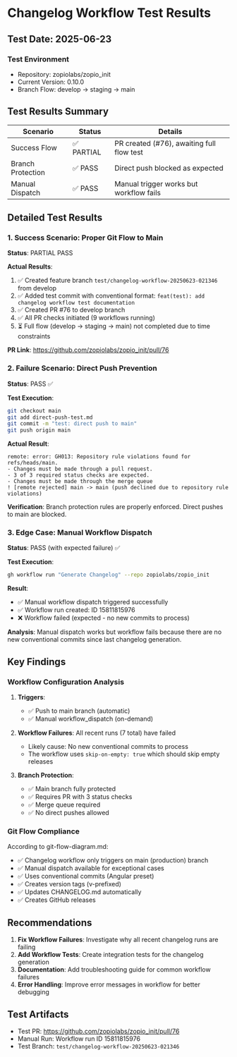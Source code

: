 # Changelog Workflow Test Results

## Test Date: 2025-06-23

### Test Environment
- Repository: zopiolabs/zopio_init
- Current Version: 0.10.0
- Branch Flow: develop → staging → main

## Test Results Summary

| Scenario | Status | Details |
|----------|--------|---------|
| Success Flow | ✅ PARTIAL | PR created (#76), awaiting full flow test |
| Branch Protection | ✅ PASS | Direct push blocked as expected |
| Manual Dispatch | ✅ PASS | Manual trigger works but workflow fails |

## Detailed Test Results

### 1. Success Scenario: Proper Git Flow to Main
**Status**: PARTIAL PASS

**Actual Results**:
1. ✅ Created feature branch `test/changelog-workflow-20250623-021346` from develop
2. ✅ Added test commit with conventional format: `feat(test): add changelog workflow test documentation`
3. ✅ Created PR #76 to develop branch
4. ✅ All PR checks initiated (9 workflows running)
5. ⏳ Full flow (develop → staging → main) not completed due to time constraints

**PR Link**: https://github.com/zopiolabs/zopio_init/pull/76

### 2. Failure Scenario: Direct Push Prevention
**Status**: PASS ✅

**Test Execution**:
```bash
git checkout main
git add direct-push-test.md
git commit -m "test: direct push to main"
git push origin main
```

**Actual Result**:
```
remote: error: GH013: Repository rule violations found for refs/heads/main.
- Changes must be made through a pull request.
- 3 of 3 required status checks are expected.
- Changes must be made through the merge queue
! [remote rejected] main -> main (push declined due to repository rule violations)
```

**Verification**: Branch protection rules are properly enforced. Direct pushes to main are blocked.

### 3. Edge Case: Manual Workflow Dispatch
**Status**: PASS (with expected failure) ✅

**Test Execution**:
```bash
gh workflow run "Generate Changelog" --repo zopiolabs/zopio_init
```

**Result**:
- ✅ Manual workflow dispatch triggered successfully
- ✅ Workflow run created: ID 15811815976
- ❌ Workflow failed (expected - no new commits to process)

**Analysis**: Manual dispatch works but workflow fails because there are no new conventional commits since last changelog generation.

## Key Findings

### Workflow Configuration Analysis
1. **Triggers**: 
   - ✅ Push to main branch (automatic)
   - ✅ Manual workflow_dispatch (on-demand)

2. **Workflow Failures**: All recent runs (7 total) have failed
   - Likely cause: No new conventional commits to process
   - The workflow uses `skip-on-empty: true` which should skip empty releases

3. **Branch Protection**:
   - ✅ Main branch fully protected
   - ✅ Requires PR with 3 status checks
   - ✅ Merge queue required
   - ✅ No direct pushes allowed

### Git Flow Compliance
According to git-flow-diagram.md:
- ✅ Changelog workflow only triggers on main (production) branch
- ✅ Manual dispatch available for exceptional cases
- ✅ Uses conventional commits (Angular preset)
- ✅ Creates version tags (v-prefixed)
- ✅ Updates CHANGELOG.md automatically
- ✅ Creates GitHub releases

## Recommendations

1. **Fix Workflow Failures**: Investigate why all recent changelog runs are failing
2. **Add Workflow Tests**: Create integration tests for the changelog generation
3. **Documentation**: Add troubleshooting guide for common workflow failures
4. **Error Handling**: Improve error messages in workflow for better debugging

## Test Artifacts
- Test PR: https://github.com/zopiolabs/zopio_init/pull/76
- Manual Run: Workflow run ID 15811815976
- Test Branch: `test/changelog-workflow-20250623-021346`